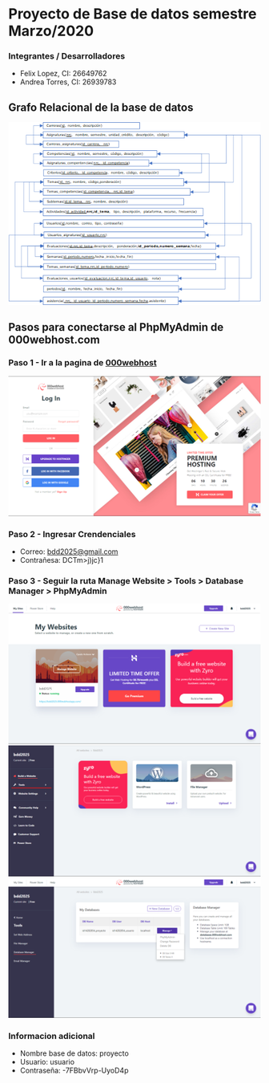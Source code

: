 # Proyecto de Base de datos semestre Marzo/2020

### Integrantes / Desarrolladores

- Felix Lopez, CI: 26649762
- Andrea Torres, CI: 26939783

## Grafo Relacional de la base de datos

![Grafo Relacional](./archivos/imagenes/grafo_relacional.png)

## Pasos para conectarse al PhpMyAdmin de 000webhost.com

### Paso 1 - Ir a la pagina de [000webhost](https://www.000webhost.com/cpanel-login?from=panel)

![Imagen-1](./archivos/imagenes/tutorial-1.png)

### Paso 2 - Ingresar Crendenciales

- Correo: bdd2025@gmail.com
- Contrañesa: DCTm>j)jc}1

### Paso 3 - Seguir la ruta Manage Website > Tools > Database Manager > PhpMyAdmin

![Imagen-2](./archivos/imagenes/tutorial-2.png)
![Imagen-3](./archivos/imagenes/tutorial-3.png)
![Imagen-4](./archivos/imagenes/tutorial-4.png)

### Informacion adicional

- Nombre base de datos: proyecto
- Usuario: usuario
- Contraseña: -7FBbvVrp-UyoD4p
